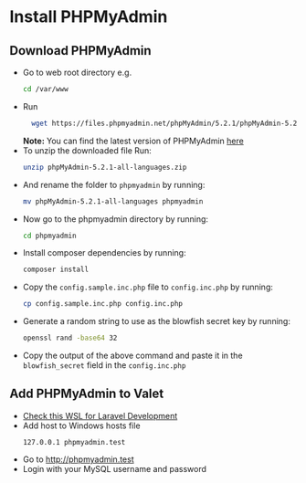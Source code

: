 # Install PHPMyAdmin

## Download PHPMyAdmin

- Go to web root directory e.g.
  ```bash
  cd /var/www
  ```
- Run
  ```bash
    wget https://files.phpmyadmin.net/phpMyAdmin/5.2.1/phpMyAdmin-5.2.1-all-languages.zip
  ```
  **Note:** You can find the latest version of PHPMyAdmin [here](https://www.phpmyadmin.net/downloads/)
- To unzip the downloaded file Run:
  ```bash
  unzip phpMyAdmin-5.2.1-all-languages.zip
  ```
- And rename the folder to `phpmyadmin` by running:
  ```bash
  mv phpMyAdmin-5.2.1-all-languages phpmyadmin
  ```
- Now go to the phpmyadmin directory by running:
  ```bash
  cd phpmyadmin
  ```
- Install composer dependencies by running:
  ```bash
  composer install
  ```
- Copy the `config.sample.inc.php` file to `config.inc.php` by running:
  ```bash
  cp config.sample.inc.php config.inc.php
  ```
- Generate a random string to use as the blowfish secret key by running:
  ```bash
  openssl rand -base64 32
  ```
- Copy the output of the above command and paste it in the `blowfish_secret` field in the `config.inc.php`

## Add PHPMyAdmin to Valet

- [Check this WSL for Laravel Development](README.md)
- Add host to Windows hosts file
  ```code
  127.0.0.1 phpmyadmin.test
  ```
- Go to http://phpmyadmin.test
- Login with your MySQL username and password

